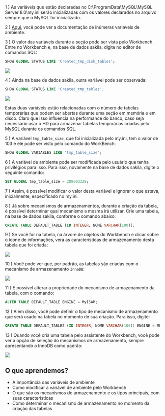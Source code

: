 1 ) As variáveis que estão declaradas no C:\ProgramData\MySQL\MySQL Server 8.0\my.ini serão inicializadas com os valores declarados no arquivo sempre que o MySQL for inicializado.

2 ) [Aqui](https://dev.mysql.com/doc/refman/8.0/en/server-system-variables.html), você pode ver a documentação de inúmeras variáveis de ambiente.

3 ) O valor das variáveis durante a seção pode ser vista pelo Workbench. Entre no Workbench e, na base de dados sakila, digite no editor de comandos SQL:
````sql
SHOW GLOBAL STATUS LIKE 'Created_tmp_disk_tables';
````
![](https://cdn3.gnarususercontent.com.br/1224-mysql-adminstracao/02/image1.png)

4 ) Ainda na base de dados sakila, outra variável pode ser observada:
````sql
SHOW GLOBAL STATUS LIKE 'Created_tmp_tables';
````
![](https://cdn3.gnarususercontent.com.br/1224-mysql-adminstracao/02/image15.png)

Estas duas variáveis estão relacionadas com o número de tabelas temporárias que podem ser abertas durante uma seção em memória e em disco. Claro que isso influencia na performance do banco, caso seja necessário usar o HD para armazenar tabelas temporárias criadas pelo MySQL durante os comandos SQL.

5 ) A variável <code>tmp_table_size</code>, que foi inicializada pelo my.ini, tem o valor de 103 e ele pode ser visto pelo comando do WorkBench:
````sql
SHOW GLOBAL VARIABLES LIKE 'tmp_table_size';
````

6 ) A variável de ambiente pode ser modificada pelo usuário que tenha privilégios para isso. Para isso, novamente na base de dados sakila, digite o seguinte comando:
````sql
SET GLOBAL tmp_table_size = 208003328;
````

7 ) Assim, é possível modificar o valor desta variável e ignorar o que estava, inicialmente, especificado no my.ini.

8 ) Já sobre mecanismos de armazenamentos, durante a criação da tabela, é possível determinar qual mecanismo a mesma irá utilizar. Crie uma tabela, na base de dados sakila, conforme o comando abaixo:
````sql
CREATE TABLE DEFAULT_TABLE (ID INTEGER, NOME VARCHAR(100));
````

9 ) Se você for na tabela, na árvore de objetos do Workbench e clicar sobre o ícone de informações, verá as características de armazenamento desta tabela que foi criada:

![](https://cdn3.gnarususercontent.com.br/1224-mysql-adminstracao/02/image45.png)

10 ) Você pode ver que, por padrão, as tabelas são criadas com o mecanismo de armazenamento <code>InnoDB</code>:

![](https://cdn3.gnarususercontent.com.br/1224-mysql-adminstracao/02/image5.png)

11 ) É possível alterar a propriedade do mecanismo de armazenamento da tabela, com o comando:
````sql
ALTER TABLE DEFAULT_TABLE ENGINE = MyISAM;
````

12 ) Além disso, você pode definir o tipo de mecanismo de armazenamento que será usado na tabela no momento de sua criação. Para isso, digite:
````sql
CREATE TABLE DEFAULT_TABLE2 (ID INTEGER, NOME VARCHAR(100)) ENGINE = MEMORY;
````

13 ) Quando você cria uma tabela pelo assistente do Workbench, você pode ver a opção de seleção do mecanismos de armazenamento, sempre apresentando o InnoDB como padrão:

![](https://cdn3.gnarususercontent.com.br/1224-mysql-adminstracao/02/image20.png)

## O que aprendemos?

- A importância das variáveis de ambiente
- Como modificar a variável de ambiente pelo Workbench
- O que são os mecanismos de armazenamento e os tipos principais, com suas características
- Como determinar o mecanismo de armazenamento no momento da criação das tabelas